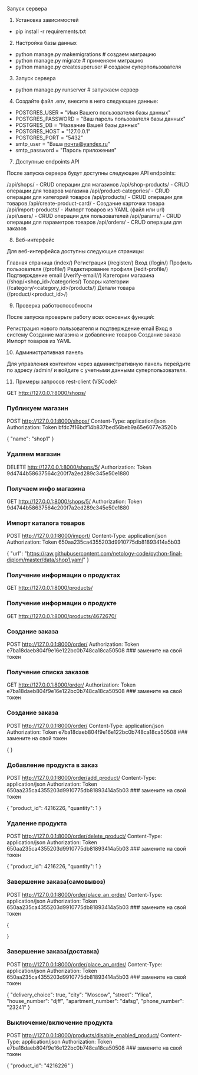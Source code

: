 Запуск сервера
1. Установка зависимостей
 - pip install -r requirements.txt

2. Настройка базы данных
 - python manage.py makemigrations # создаем миграцию
 - python manage.py migrate # применяем миграцию
 - python manage.py createsuperuser # создаем суперпользователя

3. Запуск сервера
 - python manage.py runserver # запускаем сервер

4. Создайте файл .env, внесите в него следующие данные:
 - POSTGRES_USER = "Имя Вашего пользователя базы данных"
 - POSTGRES_PASSWORD = "Ваш пароль пользователя базы данных"
 - POSTGRES_DB = "Название Вашей базы данных"
 - POSTGRES_HOST = "127.0.0.1"
 - POSTGRES_PORT = "5432"
 - smtp_user = "Ваша почта@yandex.ru"
 - smtp_password = "Пароль приложения"

7. Доступные endpoints API

После запуска сервера будут доступны следующие API endpoints:

/api/shops/ - CRUD операции для магазинов
/api/shop-products/ - CRUD операции для товаров магазина
/api/product-categories/ - CRUD операции для категорий товаров
/api/products/ - CRUD операции для товаров
/api/create-product-card/ - Создание карточки товара
/api/import-products/ - Импорт товаров из YAML (файл или url)
/api/users/ - CRUD операции для пользователей
/api/params/ - CRUD операции для параметров товаров
/api/orders/ - CRUD операции для заказов

8. Веб-интерфейс

Для веб-интерфейса доступны следующие страницы:

Главная страница (index/)
Регистрация (/register/)
Вход (/login/)
Профиль пользователя (/profile/)
Редактирование профиля (/edit-profile/)
Подтверждение email (/verify-email/<token>/)
Категории магазина (/shop/<shop_id>/categories/)
Товары категории (/category/<category_id>/products/)
Детали товара (/product/<product_id>/)

9. Проверка работоспособности

После запуска проверьте работу всех основных функций:

Регистрация нового пользователя и подтверждение email
Вход в систему
Создание магазина и добавление товаров
Создание заказа
Импорт товаров из YAML

10. Административная панель

Для управления контентом через административную панель перейдите по адресу /admin/ и 
войдите с учетными данными суперпользователя.

11. Примеры запросов rest-client (VSCode):

GET http://127.0.0.1:8000/shops/

### Публикуем магазин
POST http://127.0.0.1:8000/shops/
Content-Type: application/json
Authorization: Token bfdc7f16bdf14b837bed56beb9a65e6077e3520b

{
    "name": "shop1"
}

### Удаляем магазин
DELETE http://127.0.0.1:8000/shops/5/
Authorization: Token 9d4744b58637564c200f7a2ed289c345e50e1880

### Получаем инфо магазина
GET http://127.0.0.1:8000/shops/5/
Authorization: Token 9d4744b58637564c200f7a2ed289c345e50e1880

### Импорт каталога товаров
POST http://127.0.0.1:8000/import/
Content-Type: application/json
Authorization: Token 650aa235ca4355203d9910775db81893414a5b03

{
    "url": "https://raw.githubusercontent.com/netology-code/python-final-diplom/master/data/shop1.yaml"
}

### Получение информации о продуктaх
GET http://127.0.0.1:8000/products/

### Получение информации о продукте
GET http://127.0.0.1:8000/products/4672670/

### Создание заказа
POST http://127.0.0.1:8000/order/
Authorization: Token e7ba18daeb804f9e16e122bc0b748ca18ca50508 ### замените на свой токен

### Получение списка заказов
GET http://127.0.0.1:8000/order/
Authorization: Token e7ba18daeb804f9e16e122bc0b748ca18ca50508 ### замените на свой токен

### Создание заказа
POST http://127.0.0.1:8000/order/
Content-Type: application/json
Authorization: Token e7ba18daeb804f9e16e122bc0b748ca18ca50508 ### замените на свой токен

{
}

### Добавление продукта в заказ
POST http://127.0.0.1:8000/order/add_product/
Content-Type: application/json
Authorization: Token 650aa235ca4355203d9910775db81893414a5b03 ### замените на свой токен

{
    "product_id": 4216226,
    "quantity": 1
}

### Удаление продукта
POST http://127.0.0.1:8000/order/delete_product/
Content-Type: application/json
Authorization: Token 650aa235ca4355203d9910775db81893414a5b03 ### замените на свой токен

{
    "product_id": 4216226,
    "quantity": 1
}

### Завершение заказа(самовывоз)
POST http://127.0.0.1:8000/order/place_an_order/
Content-Type: application/json
Authorization: Token 650aa235ca4355203d9910775db81893414a5b03 ### замените на свой токен

{

}

### Завершение заказа(доставка)
POST http://127.0.0.1:8000/order/place_an_order/
Content-Type: application/json
Authorization: Token 650aa235ca4355203d9910775db81893414a5b03 ### замените на свой токен

{
    "delivery_choice": true,
    "city": "Moscow",
    "street": "Ylica",
    "house_number": "djff",
    "apartment_number": "dafsg",
    "phone_number": "23241"
}

### Выключение/включение продукта
POST http://127.0.0.1:8000/products/disable_enabled_product/
Content-Type: application/json
Authorization: Token e7ba18daeb804f9e16e122bc0b748ca18ca50508 ### замените на свой токен

{
    "product_id": "4216226"
}

